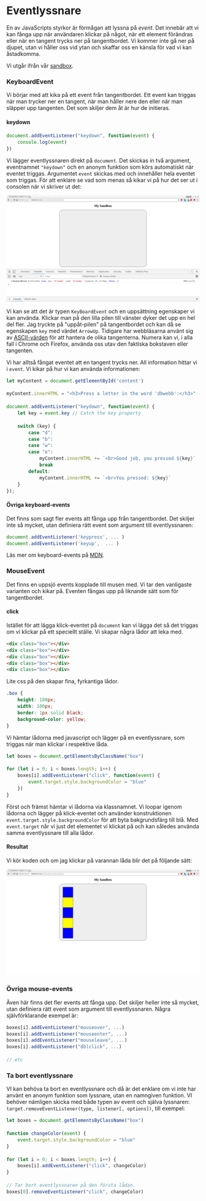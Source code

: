 Eventlyssnare
=======================

En av JavaScripts styrkor är förmågan att lyssna på *event*. Det innebär att vi kan fånga upp när användaren klickar på något, när ett element förändras eller när en tangent trycks ner på tangentbordet. Vi kommer inte gå ner på djupet, utan vi håller oss vid ytan och skaffar oss en känsla för vad vi kan åstadkomma.

Vi utgår ifrån vår [sandbox](../../example/sandbox).



### KeyboardEvent

Vi börjar med att kika på ett event från tangentbordet. Ett event kan triggas när man trycker ner en tangent, när man håller nere den eller när man släpper upp tangenten. Det som skiljer dem åt är hur de initieras.



#### keydown

```js
document.addEventListener("keydown", function(event) {
    console.log(event)
})
```

Vi lägger eventlyssnaren direkt på `document`. Det skickas in två argument, eventnamnet `"keydown"` och en anonym funktion som körs automatiskt när eventet triggas. Argumentet `event` skickas med och innehåller hela eventet som triggas. För att enklare se vad som menas så kikar vi på hur det ser ut i consolen när vi skriver ut det:

![Ett KeyboardEvent i consolen](../img/arrowUp.png)

Vi kan se att det är typen `KeyBoardEvent` och en uppsättning egenskaper vi kan använda. Klickar man på den lilla pilen till vänster dyker det upp en hel del fler. Jag tryckte på "uppåt-pilen" på tangentbordet och kan då se egenskapen `key` med värdet `ArrowUp`. Tidigare har webbläsarna använt sig av [ASCII-värden](http://www.asciitable.com/) för att hantera de olika tangenterna. Numera kan vi, i alla fall i Chrome och Firefox, använda oss utav den faktiska bokstaven eller tangenten.

Vi har alltså fångat eventet att en tangent trycks ner. All information hittar vi i `event`. Vi kikar på hur vi kan använda informationen:

```js
let myContent = document.getElementById('content')

myContent.innerHTML = "<h3>Press a letter in the word 'dbwebb':</h3>"

document.addEventListener("keydown", function(event) {
    let key = event.key // Catch the key property

    switch (key) {
        case "d":
        case "b":
        case "w":
        case "e":
            myContent.innerHTML += `<br>Good job, you pressed ${key}`
            break
        default:
            myContent.innerHTML += `<br>You pressed: ${key}`
    }
});
```

<!-- Vill du se mer kan du titta på videon som visar onkeydown:

[YOUTUBE src=pLt5tWcMt-s width=630 caption="Kenneth visar onkeydown."] -->



#### Övriga keyboard-events

Det finns som sagt fler events att fånga upp från tangentbordet. Det skiljer inte så mycket, utan definiera rätt event som argument till eventlyssnaren:

```js
document.addEventListener('keypress', ... )
document.addEventListener('keyup',  ... )
```


Läs mer om keyboard-events på [MDN](https://developer.mozilla.org/en-US/docs/Web/API/KeyboardEvent).



### MouseEvent


Det finns en uppsjö events kopplade till musen med. Vi tar den vanligaste varianten och kikar på. Eventen fångas upp på liknande sätt som för tangentbordet.



#### click

Istället för att lägga klick-eventet på `document` kan vi lägga det så det triggas om vi klickar på ett speciellt ställe. Vi skapar några lådor att leka med.

```html
<div class="box"></div>
<div class="box"></div>
<div class="box"></div>
<div class="box"></div>
<div class="box"></div>
```

Lite css på den skapar fina, fyrkantiga lådor.

```css
.box {
    height: 100px;
    width: 100px;
    border: 1px solid black;
    background-color: yellow;
}
```

Vi hämtar lådorna med javascript och lägger på en eventlyssnare, som triggas när man klickar i respektive låda.

```js
let boxes = document.getElementsByClassName("box")

for (let i = 0; i < boxes.length; i++) {
    boxes[i].addEventListener("click", function(event) {
        event.target.style.backgroundColor = "blue"
    })
}
```

Först och främst hämtar vi lådorna via klassnamnet. Vi loopar igenom lådorna och lägger på klick-eventet och använder konstruktionen `event.target.style.backgroundColor` för att byta bakgrundsfärg till blå. Med `event.target` når vi just det elementet vi klickat på och kan således använda samma eventlyssnare till alla lådor.



#### Resultat

Vi kör koden och om jag klickar på varannan låda blir det på följande sätt:

![MouseEvent som byter bakgrundsfärg.](../img/click1.png)



### Övriga mouse-events

Även här finns det fler events att fånga upp. Det skiljer heller inte så mycket, utan definiera rätt event som argument till eventlyssnaren. Några självförklarande exempel är:

```js
boxes[i].addEventListener("mouseover", ...)
boxes[i].addEventListener("mouseenter", ...)
boxes[i].addEventListener("mouseleave", ...)
boxes[i].addEventListener("dblclick", ...)

// etc
```



### Ta bort eventlyssnare

VI kan behöva ta bort en eventlyssnare och då är det enklare om vi inte har använt en anonym funktion som lyssnare, utan en namngiven funktion. VI behöver nämligen skicka med både typen av event och själva lyssnaren: `target.removeEventListener(type, listener[, options])`, till exempel:



```js
let boxes = document.getElementsByClassName("box")

function changeColor(event) {
    event.target.style.backgroundColor = "blue"
}

for (let i = 0; i < boxes.length; i++) {
    boxes[i].addEventListener("click", changeColor)
}

// Tar bort eventlyssnaren på den första lådan.
boxes[0].removeEventListener("click", changeColor)
```
